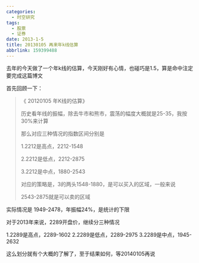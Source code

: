 ```yaml
---
categories:
  - 时空研究
tags:
  - 股票
  - 证券
date: 2013-1-5
title: 20130105 再来年k线估算
abbrlink: 159399488
---
```

去年的今天做了一个年k线的估算，今天刚好有心情，也碰巧是1.5，算是命中注定要完成这篇博文

首先回顾一下：
> 《 20120105 年K线的估算》 
> 
> 历史看年线的振幅，除去牛市和熊市，震荡的幅度大概就是25-35，我按30%来计算
> 
> 那么对应三种情况的指数区间分别是
> 
> 1.2212是高点，2212-1548
> 
> 2.2212是低点，2212-2875
> 
> 3.2212是中点，1880-2543
> 
> 对应的策略是，3的两头1548-1880，是可以买入的区域，一般来说
> 
> 2543-2875就是可以卖的区域

实际情况是 1949-2478，年振幅24%，是统计的下限

对于2013年来说，2289开盘价，继续分三种情况

1.2289是高点，2289-1602
2.2289是低点，2289-2975
3.2289是中点，1945-2632

这么划分就有个大概的了解了，至于结果如何，等20140105再说